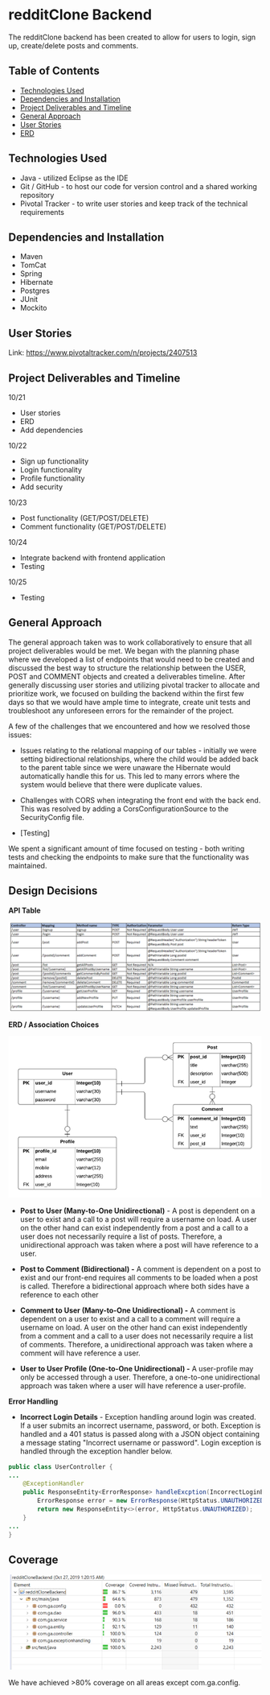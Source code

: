# redditClone Backend

The redditClone backend has been created to allow for users to login, sign up, create/delete posts and comments. 

## Table of Contents
* [Technologies Used](#technologies-used)
* [Dependencies and Installation](#dependencies-and-installation)
* [Project Deliverables and Timeline](#project-deliverables-and-timeline)
* [General Approach](#general-approach)
* [User Stories](#user-stories)
* [ERD](#erd)

## Technologies Used
- Java - utilized Eclipse as the IDE
- Git / GitHub - to host our code for version control and a shared working repository
- Pivotal Tracker - to write user stories and keep track of the technical requirements

## Dependencies and Installation
- Maven
- TomCat
- Spring
- Hibernate
- Postgres
- JUnit
- Mockito

## User Stories
Link:   https://www.pivotaltracker.com/n/projects/2407513

## Project Deliverables and Timeline
10/21
- User stories
- ERD
- Add dependencies

10/22
- Sign up functionality
- Login functionality
- Profile functionality
- Add security

10/23
- Post functionality (GET/POST/DELETE)
- Comment functionality (GET/POST/DELETE)

10/24
- Integrate backend with frontend application
- Testing

10/25
- Testing


## General Approach

The general approach taken was to work collaboratively to ensure that all project deliverables would be met. We began with the planning phase where we developed a list of endpoints that would need to be created and discussed the best way to structure the relationship between the USER, POST and COMMENT objects and created a deliverables timeline. After generally discussing user stories and utilizing pivotal tracker to allocate and prioritize work, we focused on building the backend within the first few days so that we would have ample time to integrate, create unit tests and troubleshoot any unforeseen errors for the remainder of the project.

A few of the challenges that we encountered and how we resolved those issues:

- Issues relating to the relational mapping of our tables - initially we were setting bidirectional relationships, where the child would be added back to the parent table since we were unaware the Hibernate would automatically handle this for us. This led to many errors where the system would believe that there were duplicate values. 

- Challenges with CORS when integrating the front end with the back end. This was resolved by adding a CorsConfigurationSource to the SecurityConfig file.

- [Testing]

We spent a significant amount of time focused on testing - both writing tests and checking the endpoints to make sure that the functionality was maintained.

## Design Decisions

**API Table**

![api](imgs/api_table.PNG)

**ERD / Association Choices**

![erd](imgs/erd.PNG)

- **Post to User (Many-to-One Unidirectional)** - A post is dependent on a user to exist and a call to a post will require a username on load. A user on the other hand can exist independently from a post and a call to a user does not necessarily require a list of posts. Therefore, a unidirectional approach was taken where a post will have reference to a user.

- **Post to Comment (Bidirectional) -**  A comment is dependent on a post to exist and our front-end requires all comments to be loaded when a post is called. Therefore a bidirectional approach where both sides have a reference to each other

- **Comment to User (Many-to-One Unidirectional) -** A comment is dependent on a user to exist and a call to a comment will require a username on load. A user on the other hand can exist independently from a comment and a call to a user does not necessarily require a list of comments. Therefore, a unidirectional approach was taken where a comment will have reference a user.

- **User to User Profile (One-to-One Unidirectional) -** A user-profile may only be accessed through a user. Therefore, a one-to-one unidirectional approach was taken where a user will have reference a user-profile.

**Error Handling**
- **Incorrect Login Details** - Exception handling around login was created. If a user submits an incorrect username, password, or both. Exception is handled and a 401 status is passed along with a JSON object containing a message stating "Incorrect username or password". Login exception is handled through the exception handler below.

```java
public class UserController {
...
	@ExceptionHandler
	public ResponseEntity<ErrorResponse> handleExcption(IncorrectLoginException err){
		ErrorResponse error = new ErrorResponse(HttpStatus.UNAUTHORIZED.value(), err.getMessage());
		return new ResponseEntity<>(error, HttpStatus.UNAUTHORIZED);
	}
...
}
```

## Coverage

![erd](imgs/coverage.PNG)

We have achieved >80% coverage on all areas except com.ga.config.


